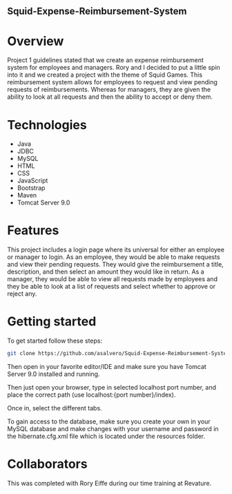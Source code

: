 ## Squid-Expense-Reimbursement-System

# Overview
Project 1 guidelines stated that we create an expense reimbursement system for employees and managers. Rory and I decided to put a little spin into it and we created a project with the theme of Squid Games. This reimbursement system allows for employees to request and view pending requests of reimbursements. Whereas for managers, they are given the ability to look at all requests and then the ability to accept or deny them.

# Technologies
* Java
* JDBC
* MySQL
* HTML
* CSS
* JavaScript
* Bootstrap
* Maven
* Tomcat Server 9.0

# Features
This project includes a login page where its universal for either an employee or manager to login. As an employee, they would be able to make requests and view their pending requests. They would give the reimbursement a title, description, and then select an amount they would like in return. As a manager, they would be able to view all requests made by employees and they be able to look at a list of requests and select whether to approve or reject any.

# Getting started
To get started follow these steps:
```sh
git clone https://github.com/asalvero/Squid-Expense-Reimbursement-System
```

Then open in your favorite editor/IDE and make sure you have Tomcat Server 9.0 installed and running.

Then just open your browser, type in selected localhost port number, and place the correct path (use localhost:{port number}/index).

Once in, select the different tabs.

To gain access to the database, make sure you create your own in your MySQL database and make changes with your username and password in the hibernate.cfg.xml file which is located under the resources folder.

# Collaborators
This was completed with Rory Eiffe during our time training at Revature.
